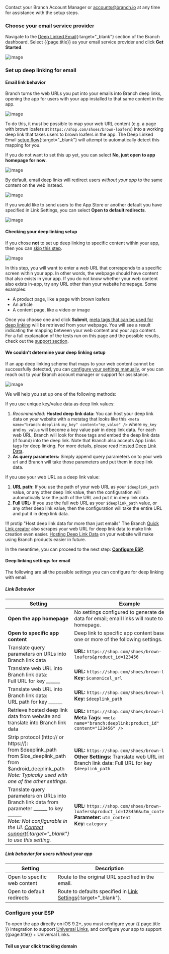 Contact your Branch Account Manager or [accounts@branch.io](mailto:accounts@branch.io) at any time for assistance with the setup steps.

### Choose your email service provider

Navigate to the [Deep Linked Email](https://dashboard.branch.io/email){:target="\_blank"} section of the Branch dashboard. Select {{page.title}} as your email service provider and click **Get Started**.

![image](/img/pages/email/choose-esp.png)

### Set up deep linking for email

#### Email link behavior

Branch turns the web URLs you put into your emails into Branch deep links, opening the app for users with your app installed to that same content in the app.

![image](/img/pages/email/users-with-app.png)

To do this, it must be possible to map your web URL content (e.g. a page with brown loafers at `https://shop.com/shoes/brown-loafers`) into a working deep link that takes users to brown loafers in the app. The Deep Linked Email [setup flow](https://dashboard.branch.io/email){:target="\_blank"} will attempt to automatically detect this mapping for you.

If you do not want to set this up yet, you can select **No, just open to app homepage for now**.

![image](/img/pages/email/app-homepage.png)

By default, email deep links will redirect users _without your app_ to the same content on the web instead.

![image](/img/pages/email/users-without-app.png)

If you would like to send users to the App Store or another default you have specified in Link Settings, you can select **Open to default redirects**.

![image](/img/pages/email/default-redirects.png)

#### Checking your deep linking setup

If you chose **not** to set up deep linking to specific content within your app, then you can [skip this step](#configure-your-esp).

![image](/img/pages/email/responsys/enter-web-url.png)

In this step, you will want to enter a web URL that corresponds to a specific screen within your app. In other words, the webpage should have content that also exists in your app. If you do not know whether your web content also exists in-app, try any URL other than your website homepage. Some examples:

- A product page, like a page with brown loafers
- An article
- A content page, like a video or image

Once you choose one and click **Submit**, [meta tags that can be used for deep linking](/pages/web/hosted-data/) will be retrieved from your webpage. You will see a result indicating the mapping between your web content and your app content. For a full explanation of the tests run on this page and the possible results, check out the [support section](#deep-linking-setup-messages).

#### We couldn't determine your deep linking setup

If an app deep linking scheme that maps to your web content cannot be successfully detected, you can [configure your settings manually](#deep-linking-settings-for-email), or you can reach out to your Branch account manager or support for assistance.

![image](/img/pages/email/failure-result.png)

We will help you set up one of the following methods:

If you use unique key/value data as deep link values:

1. _Recommended:_ **Hosted deep link data:** You can host your deep link data on your website with a metatag that looks like this `<meta name="branch:deeplink:my_key" content="my_value" />` where `my_key` and `my_value` will become a key value pair in deep link data. For each web URL, Branch will look for those tags and embed the deep link data (if found) into the deep link. Note that Branch also accepts App Links tags for deep linking. For more details, please read [Hosted Deep Link Data](/getting-started/hosted-deep-link-data/guide/).
1. **As query parameters:** Simply append query parameters on to your web url and Branch will take those parameters and put them in deep link data.

If you use your web URL as a deep link value:

1. **URL path:** If you use the path of your web URL as your  `$deeplink_path` value, or any other deep link value, then the configuration will automatically take the path of the URL and put it in deep link data.
1. **Full URL:** If you use the full web URL as your `$deeplink_path` value, or any other deep link value, then the configuration will take the entire URL and put it in deep link data.

!!! protip "Host deep link data for more than just emails"
    The Branch [Quick Link creator](/getting-started/creating-links/dashboard/) also scrapes your web URL for deep link data to make link creation even easier. [Hosting Deep Link Data](/getting-started/hosted-deep-link-data/guide/) on your website will make using Branch products easier in future.


In the meantime, you can proceed to the next step: **[Configure ESP](#configure-your-esp)**.

#### Deep linking settings for email

The following are all the possible settings you can configure for deep linking with email.

##### Link Behavior

| Setting | Example | Link Data Result
| --- | --- | ---
| **Open the app homepage** | No settings configured to generate deep link data for email; email links will route to the app homepage. | 
| **Open to specific app content** | Deep link to specific app content based on one or more of the following settings. | 
| Translate query parameters on URLs into Branch link data | **URL:** `https://shop.com/shoes/brown-loafers&product_id=123456` | `product_id: 123456`
| Translate web URL into Branch link data: <br> Full URL for key ______ | **URL:** `https://shop.com/shoes/brown-loafers` <br> **Key:** `$canonical_url` | `$canonical_url: https://shop.com/shoes/brown-loafers`
| Translate web URL into Branch link data: <br> URL path for key ______ | **URL:** `https://shop.com/shoes/brown-loafers` <br> **Key:** `$deeplink_path` | `$deeplink_path: shoes/brown-loafers`
| Retrieve hosted deep link data from website and translate into Branch link data | **URL:** `https://shop.com/shoes/brown-loafers` <br> **Meta Tags:** `<meta name="branch:deeplink:product_id" content="123456" />` | `product_id: 123456`
| Strip protocol (http:// or https://): <br> from $deeplink_path <br> from $ios_deeplink_path <br> from $android_deeplink_path <br> *Note: Typically used with one of the other settings.* | **URL:** `https://shop.com/shoes/brown-loafers` <br> **Other Settings:** Translate web URL into Branch link data: Full URL for key `$deeplink_path` | `$deeplink_path: shop.com/shoes/brown-loafers`
| Translate query parameters on URLs into Branch link data from parameter ______ to key ______ <br> *Note: Not configurable in the UI. [Contact support](https://support.branch.io/support/tickets/new){:target="_blank"} to use this setting.* | **URL:** `https://shop.com/shoes/brown-loafers&product_id=123456&utm_content=shoes` <br> **Parameter:** `utm_content` <br> **Key:** `category` | `category: shoes`

##### Link behavior for users without your app

| Setting | Description
| --- | ---
| Open to specific web content | Route to the original URL specified in the email.
| Open to default redirects | Route to defaults specified in [Link Settings](https://dashboard.branch.io/link-settings){:target="_blank"}.

### Configure your ESP

To open the app directly on iOS 9.2+, you must configure your {{ page.title }} integration to support [Universal Links](/getting-started/universal-app-links/), and configure your app to support {{page.title}} + Universal Links.

#### Tell us your click tracking domain
